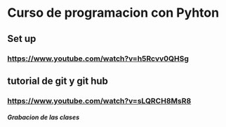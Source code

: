# Curso de programacion con Pyhton

## Set up 
### https://www.youtube.com/watch?v=h5Rcvv0QHSg

## tutorial de git y git hub 
### https://www.youtube.com/watch?v=sLQRCH8MsR8

##### Grabacion de las clases
